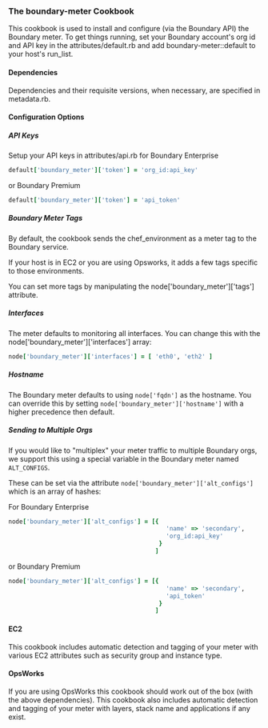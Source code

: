 ### The boundary-meter Cookbook

This cookbook is used to install and configure (via the Boundary API) the Boundary meter. To get things running, set your Boundary account's org id and API key in the attributes/default.rb and add boundary-meter::default to your host's run_list.

#### Dependencies

Dependencies and their requisite versions, when necessary, are specified in metadata.rb.

#### Configuration Options

##### API Keys

Setup your API keys in attributes/api.rb for Boundary Enterprise

```ruby
default['boundary_meter']['token'] = 'org_id:api_key'
```

or Boundary Premium

```ruby
default['boundary_meter']['token'] = 'api_token'
```

##### Boundary Meter Tags

By default, the cookbook sends the chef_environment as a meter tag to the Boundary service.

If your host is in EC2 or you are using Opsworks, it adds a few tags specific to those environments.

You can set more tags by manipulating the node['boundary_meter']['tags'] attribute.

##### Interfaces

The meter defaults to monitoring all interfaces. You can change this with the node['boundary_meter']['interfaces'] array:

```ruby
node['boundary_meter']['interfaces'] = [ 'eth0', 'eth2' ]
```

##### Hostname

The Boundary meter defaults to using `node['fqdn']` as the hostname. You can override this by setting `node['boundary_meter']['hostname']` with a higher precedence then default.

##### Sending to Multiple Orgs

If you would like to "multiplex" your meter traffic to multiple Boundary orgs, we support this using a special variable in the Boundary meter named `ALT_CONFIGS`.

These can be set via the attribute `node['boundary_meter']['alt_configs']` which is an array of hashes:

For Boundary Enterprise
```ruby
node['boundary_meter']['alt_configs'] = [{
                                            'name' => 'secondary',
                                            'org_id:api_key'
                                          }
                                         ]
```

or Boundary Premium
```ruby
node['boundary_meter']['alt_configs'] = [{
                                            'name' => 'secondary',
                                            'api_token'
                                          }
                                         ]
```

#### EC2

This cookbook includes automatic detection and tagging of your meter with various EC2 attributes such as security group and instance type.

#### OpsWorks

If you are using OpsWorks this cookbook should work out of the box (with the above dependencies). This cookbook also includes automatic detection and tagging of your meter with layers, stack name and applications if any exist.
